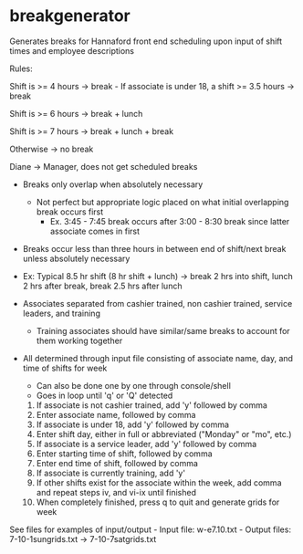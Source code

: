 # breakgenerator
Generates breaks for Hannaford front end scheduling upon input of shift times and employee descriptions

Rules:

Shift is >= 4 hours -> break
	- If associate is under 18, a shift >= 3.5 hours -> break

Shift is >= 6 hours -> break + lunch

Shift is >= 7 hours -> break + lunch + break

Otherwise -> no break

Diane -> Manager, does not get scheduled breaks

- Breaks only overlap when absolutely necessary
	- Not perfect but appropriate logic placed on what initial overlapping break occurs first
		- Ex. 3:45 - 7:45 break occurs after 3:00 - 8:30 break since latter associate comes in first

- Breaks occur less than three hours in between end of shift/next break unless absolutely necessary

- Ex: Typical 8.5 hr shift (8 hr shift + lunch) -> break 2 hrs into shift, lunch 2 hrs after break, break 2.5 hrs after lunch

- Associates separated from cashier trained, non cashier trained, service leaders, and training
	- Training associates should have similar/same breaks to account for them working together

- All determined through input file consisting of associate name, day, and time of shifts for week
	- Can also be done one by one through console/shell
	- Goes in loop until 'q' or 'Q' detected
	1. If associate is not cashier trained, add 'y' followed by comma
	2. Enter associate name, followed by comma
	3. If associate is under 18, add 'y' followed by comma
	4. Enter shift day, either in full or abbreviated ("Monday" or "mo", etc.)
	5. If associate is a service leader, add 'y' followed by comma
	6. Enter starting time of shift, followed by comma
	7. Enter end time of shift, followed by comma
	8. If associate is currently training, add 'y'
	9. If other shifts exist for the associate within the week, add comma and repeat steps iv, and vi-ix until finished
	10. When completely finished, press q to quit and generate grids for week

See files for examples of input/output
	- Input file: w-e7.10.txt
	- Output files: 7-10-1sungrids.txt -> 7-10-7satgrids.txt
	
